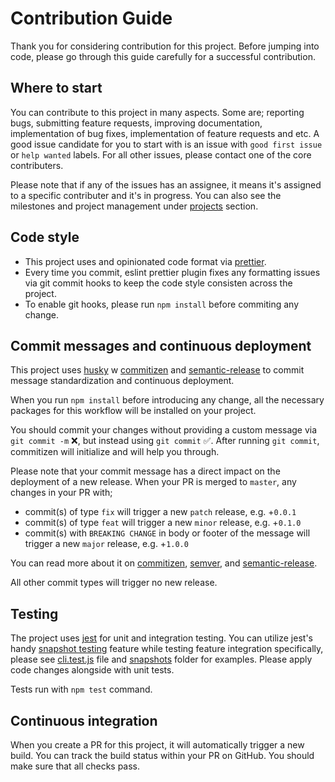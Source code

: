 # Contribution Guide

Thank you for considering contribution for this project. Before jumping into code, please go through this guide carefully for a successful contribution.

## Where to start

You can contribute to this project in many aspects. Some are; reporting bugs, submitting feature requests, improving documentation, implementation of bug fixes, implementation of feature requests and etc. A good issue candidate for you to start with is an issue with `good first issue` or `help wanted` labels. For all other issues, please contact one of the core contributers.

Please note that if any of the issues has an assignee, it means it's assigned to a specific contributer and it's in progress. You can also see the milestones and project management under [projects](https://github.com/onderceylan/pwa-asset-generator/projects) section.

## Code style

* This project uses and opinionated code format via [prettier](https://github.com/prettier/prettier).
* Every time you commit, eslint prettier plugin fixes any formatting issues via git commit hooks to keep the code style consisten across the project.
* To enable git hooks, please run `npm install` before commiting any change.

## Commit messages and continuous deployment

This project uses [husky](https://github.com/typicode/husky) w [commitizen](https://github.com/commitizen/cz-cli) and [semantic-release](https://github.com/semantic-release/semantic-release) to commit message standardization and continuous deployment.

When you run `npm install` before introducing any change, all the necessary packages for this workflow will be installed on your project. 

You should commit your changes without providing a custom message via `git commit -m` ❌, but instead using `git commit` ✅. 
After running `git commit`, commitizen will initialize and will help you through. 

Please note that your commit message has a direct impact on the deployment of a new release. When your PR is merged to `master`, any changes in your PR with;

*  commit(s) of type `fix` will trigger a new `patch` release, e.g. +`0.0.1`
*  commit(s) of type `feat` will trigger a new `minor` release, e.g. +`0.1.0`
*  commit(s) with `BREAKING CHANGE` in body or footer of the message will trigger a new `major` release, e.g. +`1.0.0`

You can read more about it on [commitizen](https://github.com/commitizen/cz-cli), [semver](https://semver.org), and [semantic-release](https://github.com/semantic-release/semantic-release).

All other commit types will trigger no new release.

## Testing

The project uses [jest](https://jestjs.io) for unit and integration testing. You can utilize jest's handy [snapshot testing](https://jestjs.io/docs/en/snapshot-testing) feature while testing feature integration specifically, please see [cli.test.js](https://github.com/onderceylan/pwa-asset-generator/blob/master/cli.test.js) file and [snapshots](https://github.com/onderceylan/pwa-asset-generator/tree/master/__snapshots__) folder for examples. Please apply code changes alongside with unit tests.

Tests run with `npm test` command.

## Continuous integration

When you create a PR for this project, it will automatically trigger a new build. You can track the build status within your PR on GitHub. You should make sure that all checks pass.
